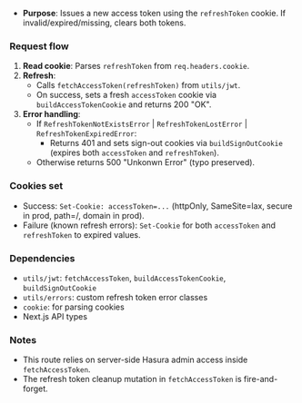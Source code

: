 - **Purpose**: Issues a new access token using the `refreshToken` cookie. If invalid/expired/missing, clears both tokens.

### Request flow
1. **Read cookie**: Parses `refreshToken` from `req.headers.cookie`.
2. **Refresh**:
   - Calls `fetchAccessToken(refreshToken)` from `utils/jwt`.
   - On success, sets a fresh `accessToken` cookie via `buildAccessTokenCookie` and returns 200 "OK".
3. **Error handling**:
   - If `RefreshTokenNotExistsError` | `RefreshTokenLostError` | `RefreshTokenExpiredError`:
     - Returns 401 and sets sign-out cookies via `buildSignOutCookie` (expires both `accessToken` and `refreshToken`).
   - Otherwise returns 500 "Unkonwn Error" (typo preserved).

### Cookies set
- Success: `Set-Cookie: accessToken=...` (httpOnly, SameSite=lax, secure in prod, path=/, domain in prod).
- Failure (known refresh errors): `Set-Cookie` for both `accessToken` and `refreshToken` to expired values.

### Dependencies
- `utils/jwt`: `fetchAccessToken`, `buildAccessTokenCookie`, `buildSignOutCookie`
- `utils/errors`: custom refresh token error classes
- `cookie`: for parsing cookies
- Next.js API types

### Notes
- This route relies on server-side Hasura admin access inside `fetchAccessToken`.
- The refresh token cleanup mutation in `fetchAccessToken` is fire-and-forget.